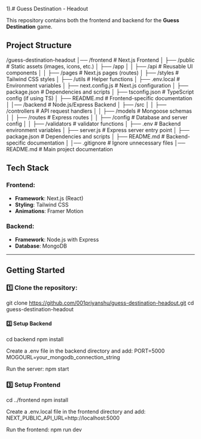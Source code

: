 1).# Guess Destination - Headout

This repository contains both the frontend and backend for the **Guess Destination** game.

## Project Structure
/guess-destination-headout
│── /frontend                 # Next.js Frontend
│   ├── /public               # Static assets (images, icons, etc.)
│   ├── /app
│   │   ├── /api              # Reusable UI components
│   │   ├── /pages            # Next.js pages (routes)
│   ├── /styles               # Tailwind CSS styles
│   ├── /utils                # Helper functions
│   ├── .env.local            # Environment variables
│   ├── next.config.js        # Next.js configuration
│   ├── package.json          # Dependencies and scripts
│   ├── tsconfig.json         # TypeScript config (if using TS)
│   ├── README.md             # Frontend-specific documentation
│
│── /backend                  # Node.js/Express Backend
│   ├── /src
│   │   ├── /controllers      # API request handlers
│   │   ├── /models           # Mongoose schemas
│   │   ├── /routes           # Express routes
│   │   ├── /config           # Database and server config
│   │   ├── /validators       # validator functions
│   ├── .env                  # Backend environment variables
│   ├── server.js             # Express server entry point
│   ├── package.json          # Dependencies and scripts
│   ├── README.md             # Backend-specific documentation
│
│── .gitignore                # Ignore unnecessary files
│── README.md                 # Main project documentation


## Tech Stack

### Frontend:
- **Framework**: Next.js (React)
- **Styling**: Tailwind CSS
- **Animations**: Framer Motion

### Backend:
- **Framework**: Node.js with Express
- **Database**: MongoDB

---

## Getting Started

### 1️⃣ Clone the repository:

git clone https://github.com/001priyanshu/guess-destination-headout.git
cd guess-destination-headout

#### 2️⃣ Setup Backend
cd backend
npm install

Create a .env file in the backend directory and add:
PORT=5000
MOGOURL=your_mongodb_connection_string

Run the server:
npm start



### 3️⃣ Setup Frontend
cd ../frontend
npm install

Create a .env.local file in the frontend directory and add:
NEXT_PUBLIC_API_URL=http://localhost:5000

Run the frontend:
npm run dev


